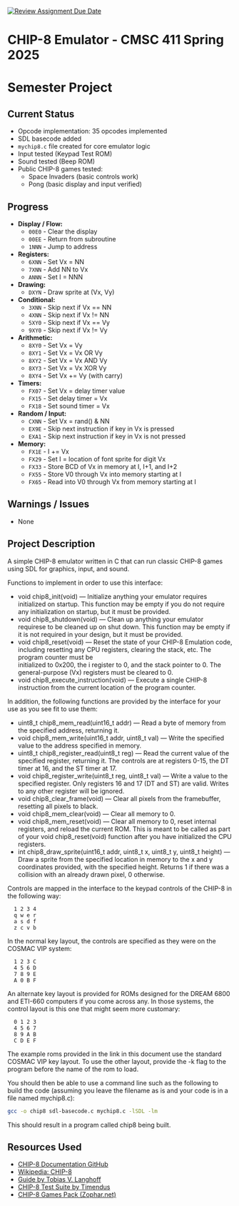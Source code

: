 [![Review Assignment Due Date](https://classroom.github.com/assets/deadline-readme-button-22041afd0340ce965d47ae6ef1cefeee28c7c493a6346c4f15d667ab976d596c.svg)](https://classroom.github.com/a/XpvI6cTa)
# CHIP-8 Emulator - CMSC 411 Spring 2025

# Semester Project

## Current Status

- Opcode implementation: 35 opcodes implemented
- SDL basecode added
- `mychip8.c` file created for core emulator logic
- Input tested (Keypad Test ROM)
- Sound tested (Beep  ROM)
- Public CHIP-8 games tested:
  - Space Invaders (basic controls work)
  - Pong (basic display and input verified)


## Progress
 - **Display / Flow:**
    - `00E0` - Clear the display
    - `00EE` - Return from subroutine
    - `1NNN` - Jump to address
  - **Registers:**
    - `6XNN` - Set Vx = NN
    - `7XNN` - Add NN to Vx
    - `ANNN` - Set I = NNN
  - **Drawing:**
    - `DXYN` - Draw sprite at (Vx, Vy)
  - **Conditional:**
    - `3XNN` - Skip next if Vx == NN
    - `4XNN` - Skip next if Vx != NN
    - `5XY0` - Skip next if Vx == Vy
    - `9XY0` - Skip next if Vx != Vy
  - **Arithmetic:**
    - `8XY0` - Set Vx = Vy
    - `8XY1` - Set Vx = Vx OR Vy
    - `8XY2` - Set Vx = Vx AND Vy
    - `8XY3` - Set Vx = Vx XOR Vy
    - `8XY4` - Set Vx += Vy (with carry)
  - **Timers:**
    - `FX07` - Set Vx = delay timer value
    - `FX15` - Set delay timer = Vx
    - `FX18` - Set sound timer = Vx
  - **Random / Input:**
    - `CXNN` - Set Vx = rand() & NN
    - `EX9E` - Skip next instruction if key in Vx is pressed
    - `EXA1` - Skip next instruction if key in Vx is not pressed
  - **Memory:**
    - `FX1E` - I += Vx
    - `FX29` - Set I = location of font sprite for digit Vx
    - `FX33` - Store BCD of Vx in memory at I, I+1, and I+2
    - `FX55` - Store V0 through Vx into memory starting at I
    - `FX65` - Read into V0 through Vx from memory starting at I

## Warnings / Issues
- None

## Project Description

A simple CHIP-8 emulator written in C that can run classic CHIP-8 games using SDL for graphics, input, and sound.

Functions to implement in order to use this interface:

- void chip8_init(void) — Initialize anything your emulator requires initialized on startup. This function may be empty if you do not require any initialization on startup,     but it must be provided.
- void chip8_shutdown(void) — Clean up anything your emulator requirese to be cleaned up on shut down. This function may be empty if it is not required in your design, but 
   it must be provided.
- void chip8_reset(void) — Reset the state of your CHIP-8 Emulation code, including resetting any CPU registers, clearing the stack, etc. The program counter must be       
  initialized to 0x200, the i register to 0, and the stack pointer to 0. The general-purpose (Vx) registers must be cleared to 0.
- void chip8_execute_instruction(void) — Execute a single CHIP-8 instruction from the current location of the program counter.
  
In addition, the following functions are provided by the interface for your use as you see fit to use them:
- uint8_t chip8_mem_read(uint16_t addr) — Read a byte of memory from the specified address, returning it.
- void chip8_mem_write(uint16_t addr, uint8_t val) — Write the specified value to the address specified in memory.
- uint8_t chip8_register_read(uint8_t reg) — Read the current value of the specified register, returning it. The controls are at registers 0-15, the DT timer at 16, and the    ST timer at 17.
- void chip8_register_write(uint8_t reg, uint8_t val) — Write a value to the specified register. Only registers 16 and 17 (DT and ST) are valid. Writes to any other register 
  will be ignored.
- void chip8_clear_frame(void) — Clear all pixels from the framebuffer, resetting all pixels to black.
- void chip8_mem_clear(void) — Clear all memory to 0.
- void chip8_mem_reset(void) — Clear all memory to 0, reset internal registers, and reload the current ROM. This is meant to be called as part of your void chip8_reset(void) 
  function after you have initialized the CPU registers.
- int chip8_draw_sprite(uint16_t addr, uint8_t x, uint8_t y, uint8_t height) — Draw a sprite from the specified location in memory to the x and y coordinates provided, with    the specified height. Returns 1 if there was a collision with an already drawn pixel, 0 otherwise.

Controls are mapped in the interface to the keypad controls of the CHIP-8 in the following way:

      1 2 3 4
      q w e r
      a s d f
      z c v b

In the normal key layout, the controls are specified as they were on the COSMAC VIP system:

      1 2 3 C
      4 5 6 D
      7 8 9 E
      A 0 B F

An alternate key layout is provided for ROMs designed for the DREAM 6800 and ETI-660 computers if you come across any. In those systems, the control layout is this one that might seem more customary:

      0 1 2 3
      4 5 6 7
      8 9 A B
      C D E F

The example roms provided in the link in this document use the standard COSMAC VIP key layout. To use the other layout, provide the -k flag to the program before the name of the rom to load.


You should then be able to use a command line such as the following to build the code (assuming you leave the filename as is and your code is in a file named mychip8.c):

```bash
gcc -o chip8 sdl-basecode.c mychip8.c -lSDL -lm

```
This should result in a program called chip8 being built.

## Resources Used

- [CHIP-8 Documentation GitHub](https://github.com/trapexit/chip-8_documentation)
- [Wikipedia: CHIP-8](https://en.wikipedia.org/wiki/CHIP-8)
- [Guide by Tobias V. Langhoff](https://tobiasvl.github.io/blog/write-a-chip-8-emulator/#google_vignette)
- [CHIP-8 Test Suite by Timendus](https://github.com/Timendus/chip8-test-suite)
- [CHIP-8 Games Pack (Zophar.net)](https://www.zophar.net/pdroms/chip8/chip-8-games-pack.html)

